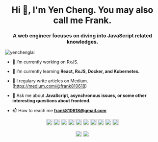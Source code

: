 <h1 align="center">Hi 👋, I'm Yen Cheng. You may also call me Frank.</h1>
<h3 align="center">A web engineer focuses on diving into JavaScript related knowledges.</h3>

<p align="left"> <img src="https://komarev.com/ghpvc/?username=yenchenglai" alt="yenchenglai" /> </p>

- 🔭 I’m currently working on RxJS.

- 🌱 I’m currently learning **React, RxJS, Docker, and Kubernetes.**

- 📝 I regulary write articles on Medium. (https://medium.com/@frank810618)

- 💬 Ask me about **JavaScript, asynchronous issues, or some other interesting questions about frontend.**

- 📫 How to reach me **frank810618@gmail.com**

<p align="center"><img src="https://devicons.github.io/devicon/devicon.git/icons/angularjs/angularjs-original.svg" alt="angularjs" width="20" height="20"/> <img src="https://devicons.github.io/devicon/devicon.git/icons/bootstrap/bootstrap-plain.svg" alt="bootstrap" width="20" height="20"/> <img src="https://devicons.github.io/devicon/devicon.git/icons/css3/css3-original-wordmark.svg" alt="css3" width="20" height="20"/> <img src="https://devicons.github.io/devicon/devicon.git/icons/html5/html5-original-wordmark.svg" alt="html5" width="20" height="20"/> <img src="https://devicons.github.io/devicon/devicon.git/icons/javascript/javascript-original.svg" alt="javascript" width="20" height="20"/> <img src="https://devicons.github.io/devicon/devicon.git/icons/typescript/typescript-original.svg" alt="typescript" width="20" height="20"/> <img src="https://devicons.github.io/devicon/devicon.git/icons/webpack/webpack-original.svg" alt="webpack" width="20" height="20"/> <img src="https://devicons.github.io/devicon/devicon.git/icons/java/java-original-wordmark.svg" alt="java" width="20" height="20"/> <img src="https://devicons.github.io/devicon/devicon.git/icons/docker/docker-original-wordmark.svg" alt="docker" width="20" height="20"/> <img src="https://www.vectorlogo.zone/logos/kubernetes/kubernetes-icon.svg" alt="kubernetes" width="20" height="20"/></p>

<p align="center">
<a href="https://www.linkedin.com/in/yen-cheng-lai/" target="blank"><img align="center" src="https://cdn.jsdelivr.net/npm/simple-icons@3.0.1/icons/linkedin.svg" alt="yen-cheng lai" height="20" width="20" /></a>
<a href="https://medium.com/@frank810618" target="blank"><img align="center" src="https://cdn.jsdelivr.net/npm/simple-icons@3.0.1/icons/medium.svg" alt="@frank810618" height="20" width="20" /></a>
</p>
